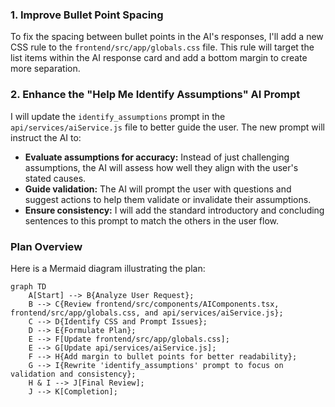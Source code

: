 ### **1. Improve Bullet Point Spacing**

To fix the spacing between bullet points in the AI's responses, I'll add a new CSS rule to the `frontend/src/app/globals.css` file. This rule will target the list items within the AI response card and add a bottom margin to create more separation.

### **2. Enhance the "Help Me Identify Assumptions" AI Prompt**

I will update the `identify_assumptions` prompt in the `api/services/aiService.js` file to better guide the user. The new prompt will instruct the AI to:

*   **Evaluate assumptions for accuracy:** Instead of just challenging assumptions, the AI will assess how well they align with the user's stated causes.
*   **Guide validation:** The AI will prompt the user with questions and suggest actions to help them validate or invalidate their assumptions.
*   **Ensure consistency:** I will add the standard introductory and concluding sentences to this prompt to match the others in the user flow.

### **Plan Overview**

Here is a Mermaid diagram illustrating the plan:

```mermaid
graph TD
    A[Start] --> B{Analyze User Request};
    B --> C{Review frontend/src/components/AIComponents.tsx, frontend/src/app/globals.css, and api/services/aiService.js};
    C --> D{Identify CSS and Prompt Issues};
    D --> E{Formulate Plan};
    E --> F[Update frontend/src/app/globals.css];
    E --> G[Update api/services/aiService.js];
    F --> H{Add margin to bullet points for better readability};
    G --> I{Rewrite 'identify_assumptions' prompt to focus on validation and consistency};
    H & I --> J[Final Review];
    J --> K[Completion];